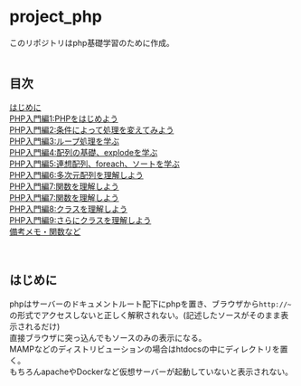 # project_php
このリポジトリはphp基礎学習のために作成。</br>
</br>

## 目次
[はじめに](#はじめに)</br>
[PHP入門編1:PHPをはじめよう](doc/01_php_basic01.md)</br>
[PHP入門編2:条件によって処理を変えてみよう](doc/02_php_basic02.md)</br>
[PHP入門編3:ループ処理を学ぶ](doc/03_php_basic03.md)</br>
[PHP入門編4:配列の基礎、explodeを学ぶ](doc/04_php_basic04.md)</br>
[PHP入門編5:連想配列、foreach、ソートを学ぶ](doc/05_php_basic05.md)</br>
[PHP入門編6:多次元配列を理解しよう](doc/06_php_basic06.md)</br>
[PHP入門編7:関数を理解しよう](doc/07_php_basic07.md)</br>
[PHP入門編7:関数を理解しよう](doc/07_php_basic07.md)</br>
[PHP入門編8:クラスを理解しよう](doc/08_php_basic08.md)</br>
[PHP入門編9:さらにクラスを理解しよう](doc/09_php_basic09.md)</br>
[備考メモ・関数など](doc/memo.md)</br>

</br>


## はじめに
phpはサーバーのドキュメントルート配下にphpを置き、ブラウザから`http://~`の形式でアクセスしないと正しく解釈されない。(記述したソースがそのまま表示されるだけ)</br>
直接ブラウザに突っ込んでもソースのみの表示になる。</br>
MAMPなどのディストリビューションの場合はhtdocsの中にディレクトリを置く。</br>
もちろんapacheやDockerなど仮想サーバーが起動していないと表示されない。</br>
</br>
